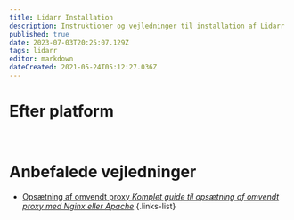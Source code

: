 ```yaml
---
title: Lidarr Installation
description: Instruktioner og vejledninger til installation af Lidarr
published: true
date: 2023-07-03T20:25:07.129Z
tags: lidarr
editor: markdown
dateCreated: 2021-05-24T05:12:27.036Z
---
```


# Efter platform
[<i class="fab fa-windows" style="font-size: 3em;"></i>](/lidarr/installation/windows)&nbsp;&nbsp;&nbsp;&nbsp;[<i class="fab fa-linux" style="font-size: 3em;"></i>](/lidarr/installation/linux)&nbsp;&nbsp;&nbsp;&nbsp;[<i class="fab fa-apple" style="font-size: 3em;"></i>](/lidarr/installation/macos)&nbsp;&nbsp;&nbsp;&nbsp;[<i class="fab fa-freebsd" style="font-size: 3em;"></i>](/lidarr/installation/freebsd)&nbsp;&nbsp;&nbsp;&nbsp;[<i class="fab fa-docker" style="font-size: 3em;"></i>](/lidarr/installation/docker)

# Anbefalede vejledninger
- [Opsætning af omvendt proxy *Komplet guide til opsætning af omvendt proxy med Nginx eller Apache*](/lidarr/installation/reverse-proxy)
{.links-list}